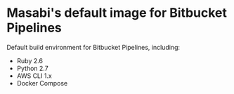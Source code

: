 Masabi's default image for Bitbucket Pipelines
==============================================

Default build environment for Bitbucket Pipelines, including:

* Ruby 2.6
* Python 2.7
* AWS CLI 1.x
* Docker Compose
